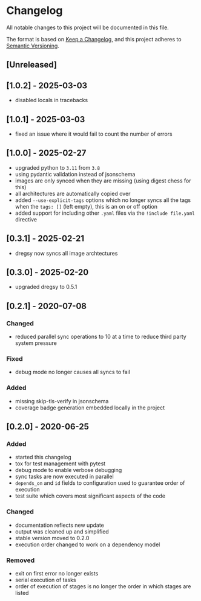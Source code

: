# Changelog
All notable changes to this project will be documented in this file.

The format is based on [Keep a Changelog](https://keepachangelog.com/en/1.0.0/),
and this project adheres to [Semantic Versioning](https://semver.org/spec/v2.0.0.html).

## [Unreleased]

## [1.0.2] - 2025-03-03

- disabled locals in tracebacks

## [1.0.1] - 2025-03-03

- fixed an issue where it would fail to count the number of errors

## [1.0.0] - 2025-02-27

- upgraded python to `3.11` from `3.8`
- using pydantic validation instead of jsonschema
- images are only synced when they are missing (using digest chess for this)
- all architectures are automatically copied over
- added `--use-explicit-tags` options which no longer syncs all the tags when the `tags: []` (left empty), this is an on or off option
- added support for including other `.yaml` files via the `!include file.yaml` directive


## [0.3.1] - 2025-02-21

- dregsy now syncs all image archtectures

## [0.3.0] - 2025-02-20

- upgraded dregsy to 0.5.1

## [0.2.1] - 2020-07-08
### Changed
- reduced parallel sync operations to 10 at a time to reduce third party system pressure

### Fixed
- debug mode no longer causes all syncs to fail

### Added
- missing skip-tls-verify in jsonschema
- coverage badge generation embedded locally in the project

## [0.2.0] - 2020-06-25
### Added
- started this changelog
- tox for test management with pytest
- debug mode to enable verbose debugging
- sync tasks are now executed in parallel
- `depends_on` and `id` fields to configuration used to guarantee order of execution
- test suite which covers most significant aspects of the code

### Changed
- documentation reflects new update
- output was cleaned up and simplified
- stable version moved to 0.2.0
- execution order changed to work on a dependency model

### Removed
- exit on first error no longer exists
- serial execution of tasks
- order of execution of stages is no longer the order in which stages are listed
